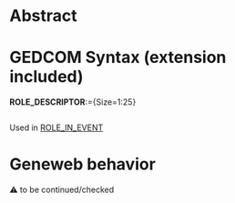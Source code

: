 ﻿# Abstract

# GEDCOM Syntax (extension included)

**ROLE_DESCRIPTOR**:={Size=1:25}
<pre>
</pre>
Used in <a href=Ged.ROLE_IN_EVENT>ROLE_IN_EVENT</a><br />

# Geneweb behavior


:warning: to be continued/checked


